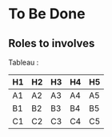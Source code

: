 To Be Done
==

Roles to involves
-


Tableau :
<table>
    <thead>
        <tr>
            <th>H1</th>
            <th>H2</th>
            <th>H3</th>
            <th>H4</th>
            <th>H5</th>            
        </tr>
    </thead>
    <tbody>
        <tr>
            <td>A1</td>
            <td>A2</td>
            <td>A3</td>
            <td>A4</td>
            <td>A5</td>
        </tr>
        <tr>
            <td>B1</td>
            <td>B2</td>
            <td>B3</td>
            <td>B4</td>
            <td>B5</td>
        </tr>
        <tr>
            <td>C1</td>
            <td>C2</td>
            <td>C3</td>
            <td>C4</td>
            <td>C5</td>
        </tr>
    </tbody>
</table>
